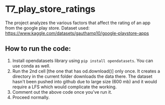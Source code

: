 # T7_play_store_ratings
The project analyzes the various factors that affect the rating of an app from the google play store.
Dataset used:
https://www.kaggle.com/datasets/gauthamp10/google-playstore-apps

## How to run the code:
1. Install opendatasets library using `pip install opendatasets`. You can use conda as well.
2. Run the 2nd cell [the one that has od.download()] only once. It creates a directory in the current folder downloads the data there. The dataset hasn't been pushed into github due to large size (600 mb) and it would require a LFS which would complicate the working.
3. Comment out the above code once you've run it.
4. Proceed normally.
